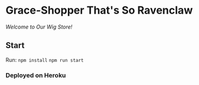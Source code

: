 # Grace-Shopper That's So Ravenclaw

_Welcome to Our Wig Store!_

## Start

Run:
`npm install`
`npm run start`

### Deployed on Heroku

[link]: https://grace-shopper-wigs.herokuapp.com/
